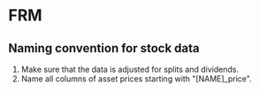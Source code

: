# FRM

## Naming convention for stock data

1. Make sure that the data is adjusted for splits and dividends. 
2. Name all columns of asset prices starting with "[NAME]_price".
